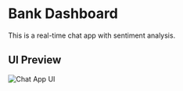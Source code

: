 # Bank Dashboard

This is a real-time chat app with sentiment analysis.

## UI Preview

![Chat App UI](screenshot-35.png)
